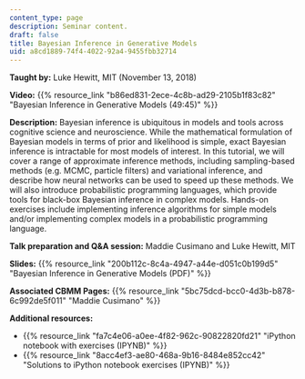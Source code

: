 ```yaml
---
content_type: page
description: Seminar content.
draft: false
title: Bayesian Inference in Generative Models
uid: a8cd1889-74f4-4022-92a4-9455fbb32714
---
```

**Taught by:** Luke Hewitt, MIT (November 13, 2018)

**Video:** {{% resource_link "b86ed831-2ece-4c8b-ad29-2105b1f83c82" "Bayesian Inference in Generative Models (49:45)" %}}

**Description:** Bayesian inference is ubiquitous in models and tools across cognitive science and neuroscience. While the mathematical formulation of Bayesian models in terms of prior and likelihood is simple, exact Bayesian inference is intractable for most models of interest. In this tutorial, we will cover a range of approximate inference methods, including sampling-based methods (e.g. MCMC, particle filters) and variational inference, and describe how neural networks can be used to speed up these methods. We will also introduce probabilistic programming languages, which provide tools for black-box Bayesian inference in complex models. Hands-on exercises include implementing inference algorithms for simple models and/or implementing complex models in a probabilistic programming language.

**Talk preparation and Q&A session:** Maddie Cusimano and Luke Hewitt, MIT

**Slides:** {{% resource_link "200b112c-8c4a-4947-a44e-d051c0b199d5" "Bayesian Inference in Generative Models (PDF)" %}}

**Associated CBMM Pages:** {{% resource_link "5bc75dcd-bcc0-4d3b-b878-6c992de5f011" "Maddie Cusimano" %}}

**Additional resources:**

- {{% resource_link "fa7c4e06-a0ee-4f82-962c-90822820fd21" "iPython notebook with exercises (IPYNB)" %}}
- {{% resource_link "8acc4ef3-ae80-468a-9b16-8484e852cc42" "Solutions to iPython notebook exercises (IPYNB)" %}}